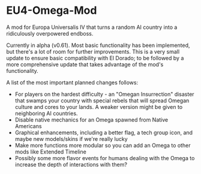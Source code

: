 EU4-Omega-Mod
=============

A mod for Europa Universalis IV that turns a random AI country into a ridiculously overpowered endboss. 

Currently in alpha (v0.61). Most basic functionality has been implemented, but there's a lot of room for further improvements. This is a very small update to ensure basic compatibility with El Dorado; to be followed by a more comprehensive update that takes advantage of the mod's functionality.

A list of the most important planned changes follows:

- For players on the hardest difficulty - an "Omegan Insurrection" disaster that swamps your country with special rebels that will spread Omegan culture and cores to your lands. A weaker version might be given to neighboring AI countries.
- Disable native mechanics for an Omega spawned from Native Americans
- Graphical enhancements, including a better flag, a tech group icon, and maybe new models/skins if we're really lucky
- Make more functions more modular so you can add an Omega to other mods like Extended Timeline 
- Possibly some more flavor events for humans dealing with the Omega to increase the depth of interactions with them?

